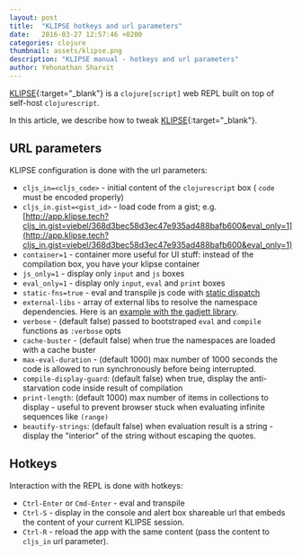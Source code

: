 ```yaml
---
layout: post
title:  "KLIPSE hotkeys and url parameters"
date:   2016-03-27 12:57:46 +0200
categories: clojure
thumbnail: assets/klipse.png
description: "KLIPSE manual - hotkeys and url parameters"
author: Yehonathan Sharvit
---
```


[KLIPSE][klipse-url]{:target="_blank"} is a `clojure[script]` web REPL built on top of self-host `clojurescript`.

In this article, we describe how to tweak [KLIPSE][klipse-url]{:target="_blank"}.


## URL parameters

KLIPSE configuration is done with the url parameters:


* `cljs_in=<cljs_code>` - initial content of the `clojurescript` box ( `code` must be encoded properly)
* `cljs_in.gist=<gist_id>` - load code from a gist;  e.g. [http://app.klipse.tech?cljs_in.gist=viebel/368d3bec58d3ec47e935ad488bafb600&eval_only=1](http://app.klipse.tech?cljs_in.gist=viebel/368d3bec58d3ec47e935ad488bafb600&eval_only=1)
* `container=1` - container more useful for UI stuff: instead of the compilation box, you have your klipse container
* `js_only=1` - display only `input` and `js` boxes
* `eval_only=1` - display only `input`, `eval` and `print` boxes
* `static-fns=true` - eval and transpile js code with [static dispatch](https://github.com/clojure/clojurescript/wiki/Compiler-Options#static-fns)
* `external-libs` - array of external libs to resolve the namespace dependencies. Here is an [example with the gadjett library](http://app.klipse.tech/?cljs_in.gist=viebel/56695ae0360b8692255cc84115d37c6b&external-libs=[https://raw.githubusercontent.com/viebel/gadjett/master/src/]).
* `verbose` - (default false) passed to bootstraped `eval` and `compile` functions as `:verbose` opts
* `cache-buster` - (default false) when true the namespaces are loaded with a cache buster
* `max-eval-duration` - (default 1000) max number of 1000 seconds the code is allowed to run synchronously before being interrupted.
* `compile-display-guard`: (default false) when true, display the anti-starvation code inside result of compilation
* `print-length`: (default 1000) max number of items in collections to display - useful to prevent browser stuck when evaluating infinite sequences like `(range)`
* `beautify-strings`: (default false) when evaluation result is a string - display the "interior" of the string without escaping the quotes.


## Hotkeys

Interaction with the REPL is done with hotkeys:


* `Ctrl-Enter` or `Cmd-Enter` - eval and transpile
* `Ctrl-S` - display in the console and alert box shareable url that embeds the content of your current KLIPSE session.
* `Ctrl-R` - reload the app with the same content (pass the content to `cljs_in` url parameter).



[klipse-url]: http://app.klipse.tech/
